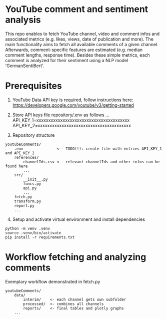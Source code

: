 # YouTube comment and sentiment analysis
This repo enables to fetch YouTube channel, video and comment infos and associated metrics (e.g. likes, views, date of publication and more). The main functionality aims to fetch all available comments of a given channel. Afterwards, comment-specific features are estimated (e.g. median comment lengths, response time). Besides these simple metrics, each comment is analyzed for their sentiment using a NLP model 'GermanSentiBert'.

# Prerequisites

1) YouTube Data API key is required, follow instructions here: 
https://developers.google.com/youtube/v3/getting-started

2) Store API keys file repository/.env as follows ... <br>
API_KEY_1=xxxxxxxxxxxxxxxxxxxxxxxxxxxxxxxxxxxxxxx <br>
API_KEY_2=xxxxxxxxxxxxxxxxxxxxxxxxxxxxxxxxxxxxxxx

3) Repository structure 
```
youtubeComments/       
    .env               <-- TODO(!): create file with entries API_KEY_1 and API_KEY_2
    references/         
        channelIds.csv <-- relevant channelIds and other infos can be found here 
        ...                    
    src/
        __init__.py
        funcs.py 
        api.py      
        ...
    fetch.py
    transform.py
    report.py
    ...

```
4) Setup and activate virtual environment and install dependencies 

```
python -m venv .venv
source .venv/bin/activate
pip install -r requirements.txt
```

# Workflow fetching and analyzing comments 
Exemplary workflow demonstrated in fetch.py 


```
youtubeComments/       
    data/
        interim/    <- each channel gets own subfolder
        processed/  <- combines all channels 
        reports/    <- final tables and plotly graphs        
    ...

```

